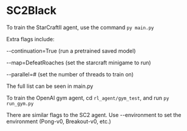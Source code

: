 # SC2Black
To train the StarCraftII agent, use the command `py main.py`

Extra flags include:

 --continuation=True (run a pretrained saved model)
 
 --map=DefeatRoaches (set the starcraft minigame to run)
 
 --parallel=# (set the number of threads to train on)
 
The full list can be seen in main.py

To train the OpenAI gym agent, cd `rl_agent/gym_test`, and run `py run_gym.py`

There are similar flags to the SC2 agent. Use --environment to set the environment (Pong-v0, Breakout-v0, etc.)
